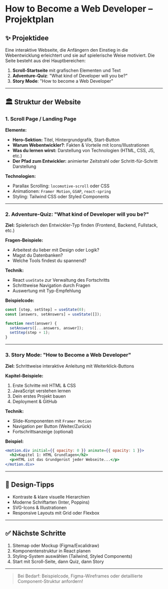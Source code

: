 
# How to Become a Web Developer – Projektplan

## ✨ Projektidee

Eine interaktive Webseite, die Anfängern den Einstieg in die Webentwicklung erleichtert und sie auf spielerische Weise motiviert. Die Seite besteht aus drei Hauptbereichen:

1. **Scroll-Startseite** mit grafischen Elementen und Text
2. **Adventure-Quiz**: "What kind of Developer will you be?"
3. **Story Mode**: "How to become a Web Developer"

---

## 🏛 Struktur der Website

### 1. Scroll Page / Landing Page

**Elemente:**
- **Hero-Sektion:** Titel, Hintergrundgrafik, Start-Button
- **Warum Webentwickler?**: Fakten & Vorteile mit Icons/Illustrationen
- **Was du lernen wirst:** Darstellung von Technologien (HTML, CSS, JS, etc.)
- **Der Pfad zum Entwickler:** animierter Zeitstrahl oder Schritt-für-Schritt Darstellung

**Technologien:**
- Parallax Scrolling: `locomotive-scroll` oder CSS
- Animationen: `Framer Motion`, `GSAP`, `react-spring`
- Styling: Tailwind CSS oder Styled Components

---

### 2. Adventure-Quiz: "What kind of Developer will you be?"

**Ziel:** Spielerisch den Entwickler-Typ finden (Frontend, Backend, Fullstack, etc.)

**Fragen-Beispiele:**
- Arbeitest du lieber mit Design oder Logik?
- Magst du Datenbanken?
- Welche Tools findest du spannend?

**Technik:**
- React `useState` zur Verwaltung des Fortschritts
- Schrittweise Navigation durch Fragen
- Auswertung mit Typ-Empfehlung

**Beispielcode:**
```jsx
const [step, setStep] = useState(0);
const [answers, setAnswers] = useState([]);

function next(answer) {
  setAnswers([...answers, answer]);
  setStep(step + 1);
}
```

---

### 3. Story Mode: "How to Become a Web Developer"

**Ziel:** Schrittweise interaktive Anleitung mit Weiterklick-Buttons

**Kapitel-Beispiele:**
1. Erste Schritte mit HTML & CSS
2. JavaScript verstehen lernen
3. Dein erstes Projekt bauen
4. Deployment & GitHub

**Technik:**
- Slide-Komponenten mit `Framer Motion`
- Navigation per Button (Weiter/Zurück)
- Fortschrittsanzeige (optional)

**Beispiel:**
```jsx
<motion.div initial={{ opacity: 0 }} animate={{ opacity: 1 }}>
  <h2>Kapitel 1: HTML Grundlagen</h2>
  <p>HTML ist das Grundgerüst jeder Webseite...</p>
</motion.div>
```

---

## 🧠 Design-Tipps

- Kontraste & klare visuelle Hierarchien
- Moderne Schriftarten (Inter, Poppins)
- SVG-Icons & Illustrationen
- Responsive Layouts mit Grid oder Flexbox

---

## ✅ Nächste Schritte

1. Sitemap oder Mockup (Figma/Excalidraw)
2. Komponentenstruktur in React planen
3. Styling-System auswählen (Tailwind, Styled Components)
4. Start mit Scroll-Seite, dann Quiz, dann Story

---

> Bei Bedarf: Beispielcode, Figma-Wireframes oder detaillierte Component-Struktur anfordern!
